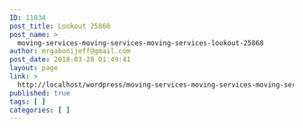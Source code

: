 ```yaml
---
ID: 11034
post_title: Lookout 25868
post_name: >
  moving-services-moving-services-moving-services-lookout-25868
author: mrgabonijeff@gmail.com
post_date: 2018-03-28 01:49:41
layout: page
link: >
  http://localhost/wordpress/moving-services-moving-services-moving-services-lookout-25868/
published: true
tags: [ ]
categories: [ ]
---
```

